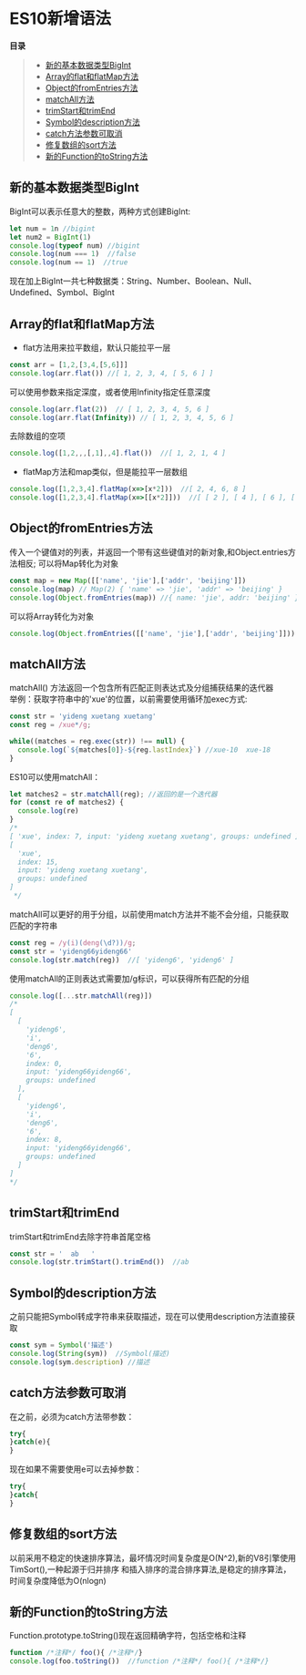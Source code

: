 # ES10新增语法

**目录**
> * [新的基本数据类型BigInt](#新的基本数据类型BigInt)
> * [Array的flat和flatMap方法](#Array的flat和flatMap方法)
> * [Object的fromEntries方法](#Object的fromEntries方法)
> * [matchAll方法](#matchAll方法)
> * [trimStart和trimEnd](#trimStart和trimEnd)
> * [Symbol的description方法](#Symbol的description方法)
> * [catch方法参数可取消](#catch方法参数可取消)
> * [修复数组的sort方法](#修复数组的sort方法)
> * [新的Function的toString方法](#新的Function的toString方法)

## 新的基本数据类型BigInt
BigInt可以表示任意大的整数，两种方式创建BigInt:
```js
let num = 1n //bigint
let num2 = BigInt(1)
console.log(typeof num) //bigint
console.log(num === 1)  //false
console.log(num == 1)  //true
```
现在加上BigInt一共七种数据类：String、Number、Boolean、Null、Undefined、Symbol、BigInt

## Array的flat和flatMap方法
* flat方法用来拉平数组，默认只能拉平一层
```js
const arr = [1,2,[3,4,[5,6]]]
console.log(arr.flat()) //[ 1, 2, 3, 4, [ 5, 6 ] ]
```
可以使用参数来指定深度，或者使用Infinity指定任意深度
```js
console.log(arr.flat(2))  // [ 1, 2, 3, 4, 5, 6 ]
console.log(arr.flat(Infinity)) // [ 1, 2, 3, 4, 5, 6 ]
```
去除数组的空项
```js
console.log([1,2,,,[,1],,4].flat())  //[ 1, 2, 1, 4 ]
```
* flatMap方法和map类似，但是能拉平一层数组
```js
console.log([1,2,3,4].flatMap(x=>[x*2]))  //[ 2, 4, 6, 8 ]
console.log([1,2,3,4].flatMap(x=>[[x*2]]))  //[ [ 2 ], [ 4 ], [ 6 ], [ 8 ] ]
```

## Object的fromEntries方法
传入一个键值对的列表，并返回一个带有这些键值对的新对象,和Object.entries方法相反;
可以将Map转化为对象
```js
const map = new Map([['name', 'jie'],['addr', 'beijing']])
console.log(map) // Map(2) { 'name' => 'jie', 'addr' => 'beijing' }
console.log(Object.fromEntries(map)) //{ name: 'jie', addr: 'beijing' }
```
可以将Array转化为对象
```js
console.log(Object.fromEntries([['name', 'jie'],['addr', 'beijing']])) //{ name: 'jie', addr: 'beijing' }
```

## matchAll方法
matchAll() 方法返回一个包含所有匹配正则表达式及分组捕获结果的迭代器<br>
举例：获取字符串中的'xue'的位置，以前需要使用循环加exec方式:
```js
const str = 'yideng xuetang xuetang'
const reg = /xue*/g;

while((matches = reg.exec(str)) !== null) {
  console.log(`${matches[0]}-${reg.lastIndex}`) //xue-10  xue-18
}
```
ES10可以使用matchAll：
```js
let matches2 = str.matchAll(reg); //返回的是一个迭代器
for (const re of matches2) {
  console.log(re)
}
/*
[ 'xue', index: 7, input: 'yideng xuetang xuetang', groups: undefined ]
[
  'xue',
  index: 15,
  input: 'yideng xuetang xuetang',
  groups: undefined
]
 */
```
matchAll可以更好的用于分组，以前使用match方法并不能不会分组，只能获取匹配的字符串
```js
const reg = /y(i)(deng(\d?))/g;
const str = 'yideng66yideng66'
console.log(str.match(reg))  //[ 'yideng6', 'yideng6' ]
```
使用matchAll的正则表达式需要加/g标识，可以获得所有匹配的分组
```js
console.log([...str.matchAll(reg)])
/*
[
  [
    'yideng6',
    'i',
    'deng6',
    '6',
    index: 0,
    input: 'yideng66yideng66',
    groups: undefined
  ],
  [
    'yideng6',
    'i',
    'deng6',
    '6',
    index: 8,
    input: 'yideng66yideng66',
    groups: undefined
  ]
]
*/
```

## trimStart和trimEnd
trimStart和trimEnd去除字符串首尾空格
```js
const str = '  ab   '
console.log(str.trimStart().trimEnd())  //ab
```

## Symbol的description方法
之前只能把Symbol转成字符串来获取描述，现在可以使用description方法直接获取
```js
const sym = Symbol('描述')
console.log(String(sym))  //Symbol(描述)
console.log(sym.description) //描述
```
## catch方法参数可取消
在之前，必须为catch方法带参数：
```js
try{
}catch(e){
}
```
现在如果不需要使用e可以去掉参数：
```js
try{
}catch{
}
```

## 修复数组的sort方法
以前采用不稳定的快速排序算法，最坏情况时间复杂度是O(N^2),新的V8引擎使用TimSort(),一种起源于归并排序
和插入排序的混合排序算法,是稳定的排序算法，时间复杂度降低为O(nlogn)

## 新的Function的toString方法
Function.prototype.toString()现在返回精确字符，包括空格和注释
```js
function /*注释*/ foo(){ /*注释*/}
console.log(foo.toString())  //function /*注释*/ foo(){ /*注释*/}
```